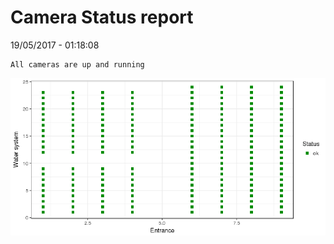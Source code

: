 Camera Status report
================
19/05/2017 - 01:18:08

    All cameras are up and running

![](camreport_files/figure-markdown_github/unnamed-chunk-2-1.png)
